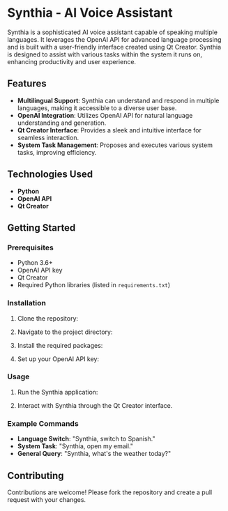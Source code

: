 # Synthia - AI Voice Assistant

Synthia is a sophisticated AI voice assistant capable of speaking multiple languages. It leverages the OpenAI API for advanced language processing and is built with a user-friendly interface created using Qt Creator. Synthia is designed to assist with various tasks within the system it runs on, enhancing productivity and user experience.

## Features

- **Multilingual Support**: Synthia can understand and respond in multiple languages, making it accessible to a diverse user base.
- **OpenAI Integration**: Utilizes OpenAI API for natural language understanding and generation.
- **Qt Creator Interface**: Provides a sleek and intuitive interface for seamless interaction.
- **System Task Management**: Proposes and executes various system tasks, improving efficiency.

## Technologies Used

- **Python**
- **OpenAI API**
- **Qt Creator**

## Getting Started

### Prerequisites

- Python 3.6+
- OpenAI API key
- Qt Creator
- Required Python libraries (listed in `requirements.txt`)

### Installation

1. Clone the repository:
  
2. Navigate to the project directory:

3. Install the required packages:
  
4. Set up your OpenAI API key:
  

### Usage

1. Run the Synthia application:

2. Interact with Synthia through the Qt Creator interface.

### Example Commands

- **Language Switch**: "Synthia, switch to Spanish."
- **System Task**: "Synthia, open my email."
- **General Query**: "Synthia, what's the weather today?"

## Contributing

Contributions are welcome! Please fork the repository and create a pull request with your changes.
